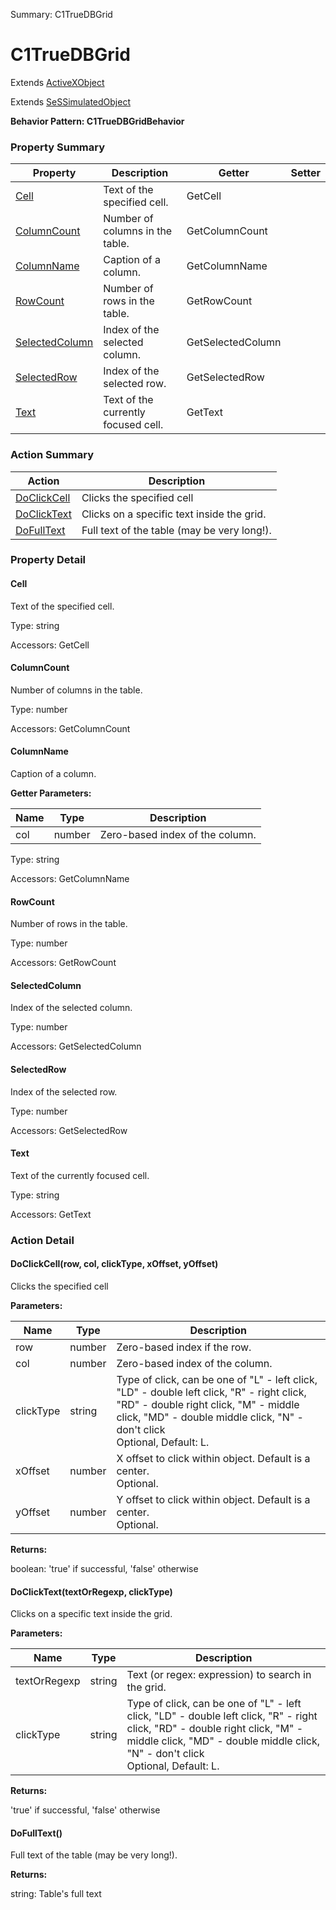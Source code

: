 Summary: C1TrueDBGrid

# C1TrueDBGrid

Extends [ActiveXObject](ActiveXObject.md)

Extends [SeSSimulatedObject](SeSSimulatedObject.md)





**Behavior Pattern: C1TrueDBGridBehavior**


<!-- ============================== property summary ========================== -->

	

### Property Summary

| **Property** | **Description** | **Getter** | **Setter** |
| ------------ | --------------- | ---------- | ---------- |
| [Cell](#Cell) | Text of the specified cell. | GetCell |  |
| [ColumnCount](#ColumnCount) | Number of columns in the table. | GetColumnCount |  |
| [ColumnName](#ColumnName) | Caption of a column. | GetColumnName |  |
| [RowCount](#RowCount) | Number of rows in the table. | GetRowCount |  |
| [SelectedColumn](#SelectedColumn) | Index of the selected column. | GetSelectedColumn |  |
| [SelectedRow](#SelectedRow) | Index of the selected row. | GetSelectedRow |  |
| [Text](#Text) | Text of the currently focused cell. | GetText |  |



	
<!-- ============================== action summary ========================== -->



### Action Summary

|  **Action** | **Description** | 
| ----------- | --------------- |
|	[DoClickCell](#DoClickCell) | Clicks the specified cell |
|	[DoClickText](#DoClickText) | Clicks on a specific text inside the grid. |
|	[DoFullText](#DoFullText) | Full text of the table (may be very long!). |




<!-- ============================== property detail ========================== -->
	
### Property Detail
		
<a name="Cell"></a>
#### Cell


Text of the specified cell.

			
	
			
Type: string
			
			
Accessors: GetCell
			
		
<a name="ColumnCount"></a>
#### ColumnCount


Number of columns in the table.

			
	
			
Type: number
			
			
Accessors: GetColumnCount
			
		
<a name="ColumnName"></a>
#### ColumnName


Caption of a column.

			
**Getter Parameters:**

| **Name** | **Type** | **Description** |
| -------- | -------- | --------------- |	
| col | number | Zero-based index of the column. |


	
			
Type: string
			
			
Accessors: GetColumnName
			
		
<a name="RowCount"></a>
#### RowCount


Number of rows in the table.

			
	
			
Type: number
			
			
Accessors: GetRowCount
			
		
<a name="SelectedColumn"></a>
#### SelectedColumn


Index of the selected column.

			
	
			
Type: number
			
			
Accessors: GetSelectedColumn
			
		
<a name="SelectedRow"></a>
#### SelectedRow


Index of the selected row.

			
	
			
Type: number
			
			
Accessors: GetSelectedRow
			
		
<a name="Text"></a>
#### Text


Text of the currently focused cell.

			
	
			
Type: string
			
			
Accessors: GetText
			
		
	
	
<!-- ============================== action detail ========================== -->
	
### Action Detail
		
<a name="DoClickCell"></a>    
#### DoClickCell(row, col, clickType, xOffset, yOffset)

Clicks the specified cell


**Parameters:**

|	**Name** | **Type** | **Description** |
| ---------- | -------- | --------------- |
| row | number |	Zero-based index if the row. |
| col | number |	Zero-based index of the column. |
| clickType | string |	Type of click, can be one of "L" - left click, "LD" - double left click, "R" - right click, "RD" - double right click, "M" - middle click, "MD" - double middle click, "N" - don't click<br>Optional, Default: L. |
| xOffset | number |	X offset to click within object. Default is a center.<br>Optional. |
| yOffset | number |	Y offset to click within object. Default is a center.<br>Optional. |




**Returns:**

boolean: 'true' if successful, 'false' otherwise



<a name="see.also.c1truedbgrid.doclickcell"></a>

<a name="DoClickText"></a>    
#### DoClickText(textOrRegexp, clickType)

Clicks on a specific text inside the grid.


**Parameters:**

|	**Name** | **Type** | **Description** |
| ---------- | -------- | --------------- |
| textOrRegexp | string |	Text (or regex: expression) to search in the grid. |
| clickType | string |	Type of click, can be one of "L" - left click, "LD" - double left click, "R" - right click, "RD" - double right click, "M" - middle click, "MD" - double middle click, "N" - don't click<br>Optional, Default: L. |




**Returns:**

'true' if successful, 'false' otherwise



<a name="see.also.c1truedbgrid.doclicktext"></a>

<a name="DoFullText"></a>    
#### DoFullText()

Full text of the table (may be very long!).




**Returns:**

string: Table's full text



<a name="see.also.c1truedbgrid.dofulltext"></a>

	

